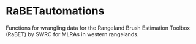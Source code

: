 # RaBETautomations
Functions for wrangling data for the Rangeland Brush Estimation Toolbox (RaBET) by SWRC for MLRAs in western rangelands.
